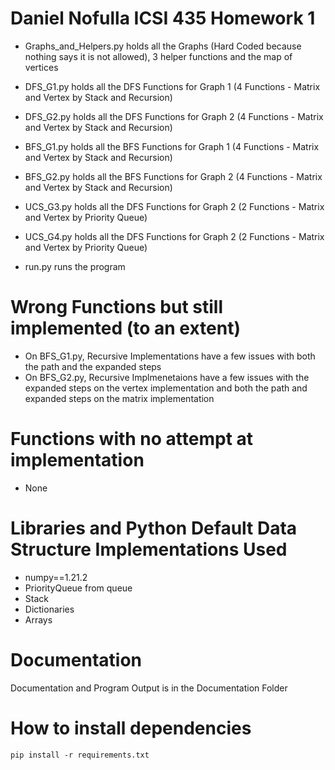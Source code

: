 # Daniel Nofulla ICSI 435 Homework 1

- Graphs_and_Helpers.py holds all the Graphs (Hard Coded because nothing says it is not allowed), 3 helper functions and the map of vertices

- DFS_G1.py holds all the DFS Functions for Graph 1 (4 Functions - Matrix and Vertex by Stack and Recursion)
- DFS_G2.py holds all the DFS Functions for Graph 2 (4 Functions - Matrix and Vertex by Stack and Recursion)

- BFS_G1.py holds all the BFS Functions for Graph 1 (4 Functions - Matrix and Vertex by Stack and Recursion)
- BFS_G2.py holds all the BFS Functions for Graph 2 (4 Functions - Matrix and Vertex by Stack and Recursion)

- UCS_G3.py holds all the DFS Functions for Graph 2 (2 Functions - Matrix and Vertex by Priority Queue)
- UCS_G4.py holds all the DFS Functions for Graph 2 (2 Functions - Matrix and Vertex by Priority Queue)

- run.py runs the program

# Wrong Functions but still implemented (to an extent)

- On BFS_G1.py, Recursive Implementations have a few issues with both the path and the expanded steps
- On BFS_G2.py, Recursive Implmenetaions have a few issues with the expanded steps on the vertex implementation and both the path and expanded steps on the matrix implementation

# Functions with no attempt at implementation

- None

# Libraries and Python Default Data Structure Implementations Used

- numpy==1.21.2
- PriorityQueue from queue
- Stack
- Dictionaries
- Arrays

# Documentation

Documentation and Program Output is in the Documentation Folder

# How to install dependencies

```
pip install -r requirements.txt
```
